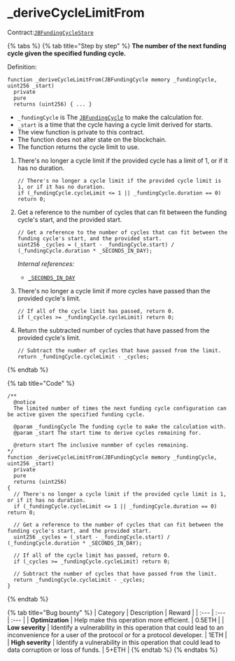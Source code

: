 # \_deriveCycleLimitFrom

Contract:[`JBFundingCycleStore`](../)​

{% tabs %}
{% tab title="Step by step" %}
**The number of the next funding cycle given the specified funding cycle.**

Definition:

```solidity
function _deriveCycleLimitFrom(JBFundingCycle memory _fundingCycle, uint256 _start)
  private
  pure
  returns (uint256) { ... }
```

* `_fundingCycle` is The [`JBFundingCycle`](../../../data-structures/jbfundingcycle.md) to make the calculation for.
* `_start` is a time that the cycle having a cycle limit derived for starts.
* The view function is private to this contract.
* The function does not alter state on the blockchain.
* The function returns the cycle limit to use.

1. There's no longer a cycle limit if the provided cycle has a limit of 1, or if it has no duration.

   ```solidity
   // There's no longer a cycle limit if the provided cycle limit is 1, or if it has no duration.
   if (_fundingCycle.cycleLimit <= 1 || _fundingCycle.duration == 0) return 0;
   ```


2. Get a reference to the number of cycles that can fit between the funding cycle's start, and the provided start.  

   ```solidity
   // Get a reference to the number of cycles that can fit between the funding cycle's start, and the provided start.
   uint256 _cycles = (_start - _fundingCycle.start) / (_fundingCycle.duration * _SECONDS_IN_DAY);
   ```

   _Internal references:_

   * [`_SECONDS_IN_DAY`](../properties/_seconds_in_day.md)


3. There's no longer a cycle limit if more cycles have passed than the provided cycle's limit.

   ```solidity
   // If all of the cycle limit has passed, return 0.
   if (_cycles >= _fundingCycle.cycleLimit) return 0;
   ```


4. Return the subtracted number of cycles that have passed from the provided cycle's limit.

   ```solidity
   // Subtract the number of cycles that have passed from the limit.
   return _fundingCycle.cycleLimit - _cycles;
   ```
{% endtab %}

{% tab title="Code" %}
```solidity
/** 
  @notice 
  The limited number of times the next funding cycle configuration can be active given the specified funding cycle.

  @param _fundingCycle The funding cycle to make the calculation with.
  @param _start The start time to derive cycles remaining for.

  @return start The inclusive nunmber of cycles remaining.
*/
function _deriveCycleLimitFrom(JBFundingCycle memory _fundingCycle, uint256 _start)
  private
  pure
  returns (uint256)
{
  // There's no longer a cycle limit if the provided cycle limit is 1, or if it has no duration.
  if (_fundingCycle.cycleLimit <= 1 || _fundingCycle.duration == 0) return 0;
  
  // Get a reference to the number of cycles that can fit between the funding cycle's start, and the provided start.
  uint256 _cycles = (_start - _fundingCycle.start) / (_fundingCycle.duration * _SECONDS_IN_DAY);
  
  // If all of the cycle limit has passed, return 0.
  if (_cycles >= _fundingCycle.cycleLimit) return 0;
  
  // Subtract the number of cycles that have passed from the limit.
  return _fundingCycle.cycleLimit - _cycles;
}
```
{% endtab %}

{% tab title="Bug bounty" %}
| Category | Description | Reward |
| :--- | :--- | :--- |
| **Optimization** | Help make this operation more efficient. | 0.5ETH |
| **Low severity** | Identify a vulnerability in this operation that could lead to an inconvenience for a user of the protocol or for a protocol developer. | 1ETH |
| **High severity** | Identify a vulnerability in this operation that could lead to data corruption or loss of funds. | 5+ETH |
{% endtab %}
{% endtabs %}

